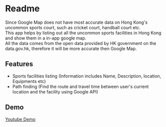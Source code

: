 # Readme
Since Google Map does not have most accurate data on Hong Kong's uncommon sports court, such as cricket court, handball court etc.  
This app helps by listing out all the uncommon sports facilities in Hong Kong and show them in a in-app google map.  
All the data comes from the open data provided by HK government on the data.gov.hk, therefore it will be more accurate then Google Map.

## Features
- Sports facilities listing (Information includes Name, Description, location, Equipments etc)
- Path finding (Find the route and travel time between user's current location and the facility using Google API)

## Demo
[Youtube Demo](https://youtu.be/wV_9rjrg6s4)
